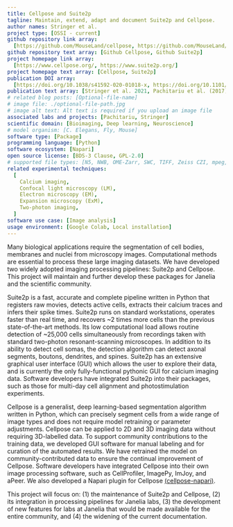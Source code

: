 ```yaml
---
title: Cellpose and Suite2p
tagline: Maintain, extend, adapt and document Suite2p and Cellpose.
author names: Stringer et al.
project type: [OSSI - current]
github repository link array:
  [https://github.com/MouseLand/cellpose, https://github.com/MouseLand/suite2p]
github repository text array: [Github Cellpose, Github Suite2p]
project homepage link array:
  [https://www.cellpose.org/, https://www.suite2p.org/]
project homepage text array: [Cellpose, Suite2p]
publication DOI array:
  [https://doi.org/10.1038/s41592-020-01018-x, https://doi.org/10.1101/061507]
publication text array: [Stringer et al. 2021, Pachitariu et al. (2017)]
# related blog posts: [Optional-file-name]
# image file: ./optional-file-path.jpg
# image alt text: Alt text is required if you upload an image file
associated labs and projects: [Pachitariu, Stringer]
scientific domain: [Bioimaging, Deep learning, Neuroscience]
# model organism: [C. Elegans, Fly, Mouse]
software type: [Package]
programming language: [Python]
software ecosystem: [Napari]
open source license: [BDS-3 Clause, GPL-2.0]
# supported file types: [N5, NWB, OME-Zarr, SWC, TIFF, Zeiss CZI, mpeg, avi]
related experimental techniques:
  [
    Calcium imaging,
    Confocal light microscopy (LM),
    Electron microscopy (EM),
    Expansion microscopy (ExM),
    Two-photon imaging,
  ]
software use case: [Image analysis]
usage environment: [Google Colab, Local installation]
---
```


Many biological applications require the segmentation of cell bodies, membranes and nuclei from microscopy images. Computational methods are essential to process these large imaging datasets. We have developed two widely adopted imaging processing pipelines: Suite2p and Cellpose. This project will maintain and further develop these packages for Janelia and the scientific community.

Suite2p is a fast, accurate and complete pipeline written in Python that registers raw movies, detects active cells, extracts their calcium traces and infers their spike times. Suite2p runs on standard workstations, operates faster than real time, and recovers ~2 times more cells than the previous state-of-the-art methods. Its low computational load allows routine detection of ~25,000 cells simultaneously from recordings taken with standard two-photon resonant-scanning microscopes. In addition to its ability to detect cell somas, the detection algorithm can detect axonal segments, boutons, dendrites, and spines. Suite2p has an extensive graphical user interface (GUI) which allows the user to explore their data, and is currently the only fully-functional pythonic GUI for calcium imaging data. Software developers have integrated Suite2p into their packages, such as those for multi-day cell alignment and photostimulation experiments.

Cellpose is a generalist, deep learning-based segmentation algorithm written in Python, which can precisely segment cells from a wide range of image types and does not require model retraining or parameter adjustments. Cellpose can be applied to 2D and 3D imaging data without requiring 3D-labelled data. To support community contributions to the training data, we developed GUI software for manual labeling and for curation of the automated results. We have retrained the model on community-contributed data to ensure the continual improvement of Cellpose. Software developers have integrated Cellpose into their own image processing software, such as CellProfiler, ImagePy, ImJoy, and aPeer. We also developed a Napari plugin for Cellpose [(cellpose-napari)](https://cellpose-napari.readthedocs.io/en/latest/).

This project will focus on: (1) the maintenance of Suite2p and Cellpose, (2) its integration in processing pipelines for Janelia labs, (3) the development of new features for labs at Janelia that would be made available for the entire community, and (4) the widening of the current documentation.
